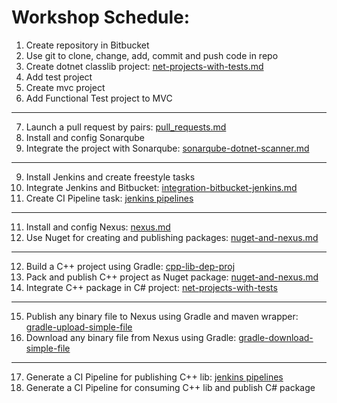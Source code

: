 # Workshop Schedule:

1. Create repository in Bitbucket
2. Use git to clone, change, add, commit and push code in repo
3. Create dotnet classlib project: [net-projects-with-tests.md](script-refs/net-projects-with-tests/create-netprjects-w-tests.md)
4. Add test project
5. Create mvc project
6. Add Functional Test project to MVC
***
7. Launch a pull request by pairs: [pull_requests.md](script-refs/pull_requests.md)
8. Install and config Sonarqube
9. Integrate the project with Sonarqube: [sonarqube-dotnet-scanner.md](script-refs/sonarqube-dotnet-scanner.md)
***
9. Install Jenkins and create freestyle tasks
10. Integrate Jenkins and Bitbucket: [integration-bitbucket-jenkins.md](script-refs/integration-bitbucket-jenkins.md)
11. Create CI Pipeline task: [jenkins pipelines](script-refs/jenkins%20pipelines)
***
11. Install and config Nexus: [nexus.md](script-refs/nexus.md)
10. Use Nuget for creating and publishing packages: [nuget-and-nexus.md](script-refs/nuget-and-nexus.md)
***
12. Build a C++ project using Gradle: [cpp-lib-dep-proj](projects/cpp-lib-dep-proj)
13. Pack and publish C++ project as Nuget package: [nuget-and-nexus.md](script-refs/nuget-and-nexus.md)
14. Integrate C++ package in C# project: [net-projects-with-tests](script-refs/net-projects-with-tests)
***
15. Publish any binary file to Nexus using Gradle and maven wrapper: [gradle-upload-simple-file](projects/gradle-upload-simple-file)
16. Download any binary file from Nexus using Gradle: [gradle-download-simple-file](projects/gradle-download-simple-file)
***
17. Generate a CI Pipeline for publishing C++ lib: [jenkins pipelines](script-refs/jenkins%20pipelines)
18. Generate a CI Pipeline for consuming C++ lib and publish C# package
